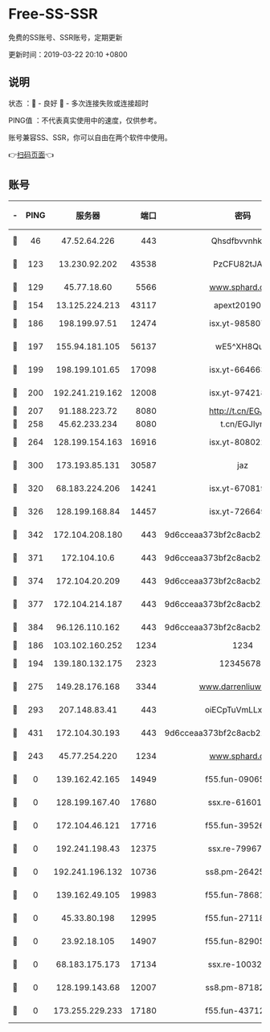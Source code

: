 # Free-SS-SSR

免费的SS账号、SSR账号，定期更新

更新时间：2019-03-22 20:10 +0800

## 说明

状态     ：🙂 - 良好 🙁 - 多次连接失败或连接超时

PING值   ：不代表真实使用中的速度，仅供参考。

账号兼容SS、SSR，你可以自由在两个软件中使用。

👉[扫码页面](https://liesauer.github.io/Free-SS-SSR/)👈

## 账号

|-|PING|服务器|端口|密码|加密方式|区域|
|:----:|:----:|:-----:|-----:|:----:|:----:|:----:|
|🙂|46|47.52.64.226|443|Qhsdfbvvnhkm1|aes-256-cfb|HK|
|🙂|123|13.230.92.202|43538|PzCFU82tJAdZ|aes-256-cfb|JP|
|🙂|129|45.77.18.60|5566|www.sphard.com|aes-256-cfb|JP|
|🙂|154|13.125.224.213|43117|apext2019005|chacha20|KR|
|🙂|186|198.199.97.51|12474|isx.yt-98580755|aes-256-cfb|US|
|🙂|197|155.94.181.105|56137|wE5^XH8Quw|aes-256-cfb|US|
|🙂|199|198.199.101.65|17098|isx.yt-66466374|aes-256-cfb|US|
|🙂|200|192.241.219.162|12008|isx.yt-97421893|aes-256-cfb|US|
|🙂|207|91.188.223.72|8080|http://t.cn/EGJIyrl|rc4-md5|RU|
|🙂|258|45.62.233.234|8080|t.cn/EGJIyrl|rc4-md5|CA|
|🙂|264|128.199.154.163|16916|isx.yt-80802221|aes-256-cfb|SG|
|🙂|300|173.193.85.131|30587|jaz|aes-256-cfb|US|
|🙂|320|68.183.224.206|14241|isx.yt-67081924|aes-256-cfb|SG|
|🙂|326|128.199.168.84|14457|isx.yt-72664924|aes-256-cfb|SG|
|🙂|342|172.104.208.180|443|9d6cceaa373bf2c8acb22e60b6a58be6|aes-256-cfb|US|
|🙂|371|172.104.10.6|443|9d6cceaa373bf2c8acb22e60b6a58be6|aes-256-cfb|US|
|🙂|374|172.104.20.209|443|9d6cceaa373bf2c8acb22e60b6a58be6|aes-256-cfb|US|
|🙂|377|172.104.214.187|443|9d6cceaa373bf2c8acb22e60b6a58be6|aes-256-cfb|US|
|🙂|384|96.126.110.162|443|9d6cceaa373bf2c8acb22e60b6a58be6|aes-256-cfb|US|
|🙂|186|103.102.160.252|1234|1234|rc4-md5|JP|
|🙂|194|139.180.132.175|2323|123456789|aes-256-cfb|SG|
|🙂|275|149.28.176.168|3344|www.darrenliuwei.com|aes-256-cfb|AU|
|🙂|293|207.148.83.41|443|oiECpTuVmLLxk4Ts|aes-256-cfb|AU|
|🙂|431|172.104.30.193|443|9d6cceaa373bf2c8acb22e60b6a58be6|aes-256-cfb|US|
|🙁|243|45.77.254.220|1234|www.sphard.com|aes-256-cfb|SG|
|🙁|0|139.162.42.165|14949|f55.fun-09065498|aes-256-cfb|SG|
|🙁|0|128.199.167.40|17680|ssx.re-61601620|aes-256-cfb|SG|
|🙁|0|172.104.46.121|17716|f55.fun-39526771|aes-256-cfb|SG|
|🙁|0|192.241.198.43|12375|ssx.re-79967299|aes-256-cfb|US|
|🙁|0|192.241.196.132|10736|ss8.pm-26425369|aes-256-cfb|US|
|🙁|0|139.162.49.105|19983|f55.fun-78681793|aes-256-cfb|SG|
|🙁|0|45.33.80.198|12995|f55.fun-27118272|aes-256-cfb|US|
|🙁|0|23.92.18.105|14907|f55.fun-82905672|aes-256-cfb|US|
|🙁|0|68.183.175.173|17134|ssx.re-10032791|aes-256-cfb|US|
|🙁|0|128.199.143.68|12007|ss8.pm-87182779|aes-256-cfb|SG|
|🙁|0|173.255.229.233|17180|f55.fun-43712198|aes-256-cfb|US|
